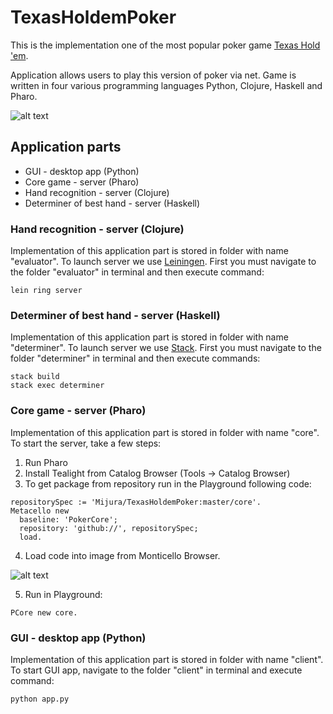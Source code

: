 # TexasHoldemPoker

This is the implementation one of the most popular poker game [Texas Hold 'em](https://en.wikipedia.org/wiki/Texas_hold_%27em).

Application allows users to play this version of poker via net. Game is written in four various programming languages Python, Clojure, Haskell and Pharo.

![alt text](http://res.cloudinary.com/webp/image/upload/v1523882291/image_uucyds.png)

## Application parts

* GUI - desktop app (Python)
* Core game - server (Pharo)
* Hand recognition - server (Clojure)
* Determiner of best hand - server (Haskell)

### Hand recognition - server (Clojure)

Implementation of this application part is stored in folder with name "evaluator". To launch server we use [Leiningen](https://leiningen.org/). First you must navigate to the folder "evaluator" in terminal and then execute command:
```
lein ring server
```

### Determiner of best hand - server (Haskell)

Implementation of this application part is stored in folder with name "determiner". To launch server we use [Stack](https://docs.haskellstack.org/en/stable/README/). First you must navigate to the folder "determiner" in terminal and then execute commands:
```
stack build
stack exec determiner
```

### Core game - server (Pharo)

Implementation of this application part is stored in folder with name "core". To start the server, take a few steps:

1) Run Pharo
2) Install Tealight from Catalog Browser (Tools -> Catalog Browser)
3) To get package from repository run in the Playground following code: 
```
repositorySpec := 'Mijura/TexasHoldemPoker:master/core'.
Metacello new
  baseline: 'PokerCore';
  repository: 'github://', repositorySpec;
  load.
```
4) Load code into image from Monticello Browser.

![alt text](https://s13.postimg.org/b1igsvl9z/load.png)

5) Run in Playground: 
```
PCore new core.
```

### GUI - desktop app (Python)

Implementation of this application part is stored in folder with name "client". To start GUI app, navigate to the folder "client" in terminal and execute command:
```
python app.py
```
